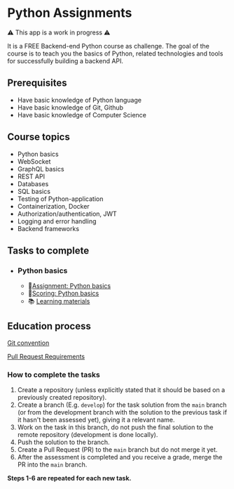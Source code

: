 # Python Assignments

⚠️ This app is a work in progress ⚠️

It is a FREE Backend-end Python course as challenge.
The goal of the course is to teach you the basics of Python, related technologies and tools for successfully building a backend API.

## Prerequisites

- Have basic knowledge of Python language
- Have basic knowledge of Git, Github
- Have basic knowledge of Computer Science

## Course topics

- Python basics
- WebSocket
- GraphQL basics
- REST API
- Databases
- SQL basics
- Testing of Python-application
- Containerization, Docker
- Authorization/authentication, JWT
- Logging and error handling
- Backend frameworks

## Tasks to complete

- ### Python basics
  - 🚀[Assignment: Python basics](tasks/01-python-basics/assignment.md)
  - 🚩[Scoring: Python basics](tasks/01-python-basics/score.md)
  - 📚 [Learning materials](tasks/01-python-basics/materials.md)

## Education process

[Git convention](git-convention.md)

[Pull Request Requirements](pr-requirements.md)

### How to complete the tasks

1. Create a repository (unless explicitly stated that it should be based on a previously created repository).
2. Create a branch (E.g. `develop`) for the task solution from the `main` branch (or from the development branch with the solution to the previous task if it hasn't been assessed yet), giving it a relevant name.
3. Work on the task in this branch, do not push the final solution to the remote repository (development is done locally).
4. Push the solution to the branch.
5. Create a Pull Request (PR) to the `main` branch but do not merge it yet.
6. After the assessment is completed and you receive a grade, merge the PR into the `main` branch.

**Steps 1-6 are repeated for each new task.**
